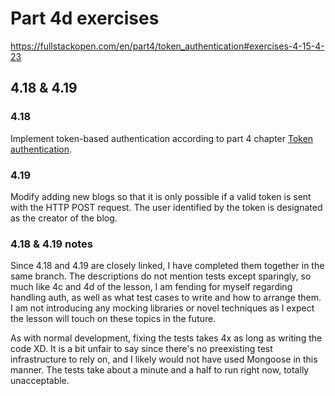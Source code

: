 # Part 4d exercises
https://fullstackopen.com/en/part4/token_authentication#exercises-4-15-4-23

## 4.18 & 4.19

### 4.18
Implement token-based authentication according to part 4 chapter [Token authentication](https://fullstackopen.com/en/part4/token_authentication).

### 4.19
Modify adding new blogs so that it is only possible if a valid token is sent with the HTTP POST request. The user identified by the token is designated as the creator of the blog.

### 4.18 & 4.19 notes
Since 4.18 and 4.19 are closely linked, I have completed them together in the same branch.
The descriptions do not mention tests except sparingly, so much like 4c and 4d of the lesson, I am fending for myself regarding handling auth, as well as what test cases to write and how to arrange them. I am not introducing any mocking libraries or novel techniques as I expect the lesson will touch on these topics in the future.

As with normal development, fixing the tests takes 4x as long as writing the code XD. It is a bit unfair to say since there's no preexisting test infrastructure to rely on, and I likely would not have used Mongoose in this manner. The tests take about a minute and a half to run right now, totally unacceptable.
